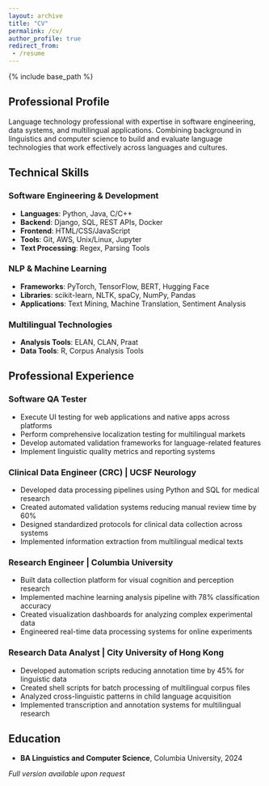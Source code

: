 ```yaml
---
layout: archive
title: "CV"
permalink: /cv/
author_profile: true
redirect_from:
 - /resume
---
```

{% include base_path %}

## Professional Profile

Language technology professional with expertise in software engineering, data systems, and multilingual applications. Combining background in linguistics and computer science to build and evaluate language technologies that work effectively across languages and cultures.

## Technical Skills

### Software Engineering & Development
* **Languages**: Python, Java, C/C++
* **Backend**: Django, SQL, REST APIs, Docker
* **Frontend**: HTML/CSS/JavaScript
* **Tools**: Git, AWS, Unix/Linux, Jupyter
* **Text Processing**: Regex, Parsing Tools

### NLP & Machine Learning
* **Frameworks**: PyTorch, TensorFlow, BERT, Hugging Face
* **Libraries**: scikit-learn, NLTK, spaCy, NumPy, Pandas
* **Applications**: Text Mining, Machine Translation, Sentiment Analysis

### Multilingual Technologies
* **Analysis Tools**: ELAN, CLAN, Praat
* **Data Tools**: R, Corpus Analysis Tools

## Professional Experience

### Software QA Tester 
* Execute UI testing for web applications and native apps across platforms
* Perform comprehensive localization testing for multilingual markets
* Develop automated validation frameworks for language-related features
* Implement linguistic quality metrics and reporting systems

### Clinical Data Engineer (CRC) | UCSF Neurology
* Developed data processing pipelines using Python and SQL for medical research
* Created automated validation systems reducing manual review time by 60%
* Designed standardized protocols for clinical data collection across systems
* Implemented information extraction from multilingual medical texts

### Research Engineer | Columbia University
* Built data collection platform for visual cognition and perception research
* Implemented machine learning analysis pipeline with 78% classification accuracy
* Created visualization dashboards for analyzing complex experimental data
* Engineered real-time data processing systems for online experiments

### Research Data Analyst | City University of Hong Kong
* Developed automation scripts reducing annotation time by 45% for linguistic data
* Created shell scripts for batch processing of multilingual corpus files
* Analyzed cross-linguistic patterns in child language acquisition
* Implemented transcription and annotation systems for multilingual research

## Education

* **BA Linguistics and Computer Science**, Columbia University, 2024

*Full version available upon request*
